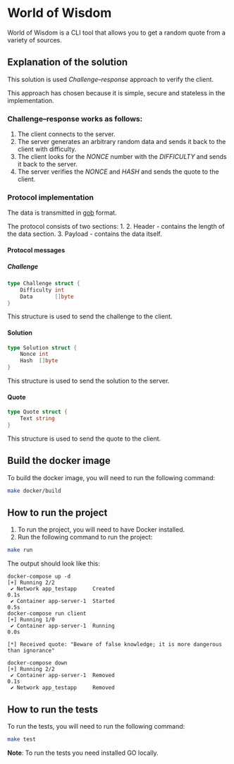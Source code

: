 # World of Wisdom

World of Wisdom is a CLI tool that allows you to get a random quote from a variety of sources.

## Explanation of the solution

This solution is used *Challenge–response* approach to verify the client.

This approach has chosen because it is simple, secure and stateless in the implementation.

### Challenge–response works as follows:

1. The client connects to the server. 
2. The server generates an arbitrary random data and sends it back to the client with difficulty.
3. The client looks for the *NONCE* number with the *DIFFICULTY* and sends it back to the server.
4. The server verifies the *NONCE* and *HASH* and sends the quote to the client.

### Protocol implementation

The data is transmitted in [gob](https://pkg.go.dev/encoding/gob) format.

The protocol consists of two sections:
1. 
2. Header - contains the length of the data section.
3. Payload - contains the data itself.

#### Protocol messages

##### Challenge

```go
type Challenge struct {
    Difficulty int
    Data       []byte
}
```

This structure is used to send the challenge to the client.

#### Solution

```go
type Solution struct {
    Nonce int
    Hash  []byte
}
```

This structure is used to send the solution to the server.

#### Quote

```go
type Quote struct {
    Text string
}
```

This structure is used to send the quote to the client.

## Build the docker image

To build the docker image, you will need to run the following command:

```bash
make docker/build
```

## How to run the project

1. To run the project, you will need to have Docker installed.
2. Run the following command to run the project:

```bash
make run
```

The output should look like this:

```text
docker-compose up -d
[+] Running 2/2
 ✔ Network app_testapp     Created                                                                                                             0.1s
 ✔ Container app-server-1  Started                                                                                                             0.5s
docker-compose run client
[+] Running 1/0
 ✔ Container app-server-1  Running                                                                                                             0.0s

[*] Received quote: "Beware of false knowledge; it is more dangerous than ignorance"

docker-compose down
[+] Running 2/2
 ✔ Container app-server-1  Removed                                                                                                             0.1s
 ✔ Network app_testapp     Removed
```

## How to run the tests

To run the tests, you will need to run the following command:

```bash
make test
```

__Note__: To run the tests you need installed GO locally.
